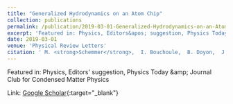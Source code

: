 ```yaml
---
title: "Generalized Hydrodynamics on an Atom Chip"
collection: publications
permalink: /publication/2019-03-01-Generalized-Hydrodynamics-on-an-Atom-Chip
excerpt: 'Featured in: Physics, Editors&apos; suggestion, Physics Today \&amp; Journal Club for Condensed Matter Physics'
date: 2019-03-01
venue: 'Physical Review Letters'
citation: ' M. <strong>Schemmer</strong>,  I. Bouchoule,  B. Doyon,  J. Dubail, &quot;Generalized Hydrodynamics on an Atom Chip.&quot; Physical Review Letters, 2019.'
---
```

Featured in: Physics, Editors&apos; suggestion, Physics Today \&amp; Journal Club for Condensed Matter Physics

Link: [Google Scholar](https://scholar.google.com/scholar?q=Generalized+Hydrodynamics+on+an+Atom+Chip){:target="_blank"}